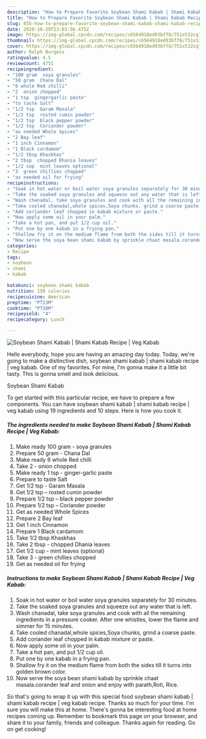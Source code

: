 ```yaml
---
description: "How to Prepare Favorite Soybean Shami Kabab | Shami Kabab Recipe | Veg Kabab"
title: "How to Prepare Favorite Soybean Shami Kabab | Shami Kabab Recipe | Veg Kabab"
slug: 655-how-to-prepare-favorite-soybean-shami-kabab-shami-kabab-recipe-veg-kabab
date: 2020-10-29T23:03:56.475Z
image: https://img-global.cpcdn.com/recipes/c6564918ed93bff8/751x532cq70/soybean-shami-kabab-shami-kabab-recipe-veg-kabab-recipe-main-photo.jpg
thumbnail: https://img-global.cpcdn.com/recipes/c6564918ed93bff8/751x532cq70/soybean-shami-kabab-shami-kabab-recipe-veg-kabab-recipe-main-photo.jpg
cover: https://img-global.cpcdn.com/recipes/c6564918ed93bff8/751x532cq70/soybean-shami-kabab-shami-kabab-recipe-veg-kabab-recipe-main-photo.jpg
author: Ralph Burgess
ratingvalue: 4.5
reviewcount: 4751
recipeingredient:
- "100 gram  soya granules"
- "50 gram  Chana Dal"
- "6 whole Red chilli"
- "2  onion chopped"
- "1 tsp  gingergarlic paste"
- "to taste Salt"
- "1/2 tsp  Garam Masala"
- "1/2 tsp  rosted cumin powder"
- "1/2 tsp  black pepper powder"
- "1/2 tsp  Coriander powder"
- "as needed Whole Spices"
- "2 Bay leaf"
- "1 inch Cinnamon"
- "1 Black cardamom"
- "1/2 tbsp Khaskhas"
- "2 tbsp  chopped Dhania leaves"
- "1/2 cup  mint leaves optional"
- "3  green chillies chopped"
- "as needed oil for frying"
recipeinstructions:
- "Soak in hot water or boil water soya granules separately for 30 minutes."
- "Take the soaked soya granules and squeeze out any water that is left."
- "Wash chanadal, take soya granules and cook with all the remaining ingredients in a pressure cooker. After one whistles, lower the flame and simmer for 15 minutes."
- "Take cooled chanadal,whole spices,Soya chunks, grind a coarse paste."
- "Add coriander leaf chopped in kabab mixture or paste."
- "Now apply some oil in your palm."
- "Take a hot pan, and put 1/2 cup oil."
- "Put one by one kabab in a frying pan."
- "Shallow fry it on the medium flame from both the sides till it turns into golden brown color."
- "Now serve the soya bean shami kabab by sprinkle chaat masala.corander leaf and onion and enjoy with parath,Roti, Rice."
categories:
- Recipe
tags:
- soybean
- shami
- kabab

katakunci: soybean shami kabab 
nutrition: 150 calories
recipecuisine: American
preptime: "PT13M"
cooktime: "PT38M"
recipeyield: "4"
recipecategory: Lunch

---
```



![Soybean Shami Kabab | Shami Kabab Recipe | Veg Kabab](https://img-global.cpcdn.com/recipes/c6564918ed93bff8/751x532cq70/soybean-shami-kabab-shami-kabab-recipe-veg-kabab-recipe-main-photo.jpg)

Hello everybody, hope you are having an amazing day today. Today, we're going to make a distinctive dish, soybean shami kabab | shami kabab recipe | veg kabab. One of my favorites. For mine, I'm gonna make it a little bit tasty. This is gonna smell and look delicious.



Soybean Shami Kabab 

To get started with this particular recipe, we have to prepare a few components. You can have soybean shami kabab | shami kabab recipe | veg kabab using 19 ingredients and 10 steps. Here is how you cook it.

<!--inarticleads1-->

##### The ingredients needed to make Soybean Shami Kabab | Shami Kabab Recipe | Veg Kabab:

1. Make ready 100 gram - soya granules
1. Prepare 50 gram - Chana Dal
1. Make ready 6 whole Red chilli
1. Take 2 - onion chopped
1. Make ready 1 tsp - ginger-garlic paste
1. Prepare to taste Salt
1. Get 1/2 tsp - Garam Masala
1. Get 1/2 tsp – rosted cumin powder
1. Prepare 1/2 tsp – black pepper powder
1. Prepare 1/2 tsp – Coriander powder
1. Get as needed Whole Spices
1. Prepare 2 Bay leaf
1. Get 1 inch Cinnamon
1. Prepare 1 Black cardamom
1. Take 1/2 tbsp Khaskhas
1. Take 2 tbsp - chopped Dhania leaves
1. Get 1/2 cup - mint leaves (optional)
1. Take 3 - green chillies chopped
1. Get as needed oil for frying




<!--inarticleads2-->

##### Instructions to make Soybean Shami Kabab | Shami Kabab Recipe | Veg Kabab:

1. Soak in hot water or boil water soya granules separately for 30 minutes.
1. Take the soaked soya granules and squeeze out any water that is left.
1. Wash chanadal, take soya granules and cook with all the remaining ingredients in a pressure cooker. After one whistles, lower the flame and simmer for 15 minutes.
1. Take cooled chanadal,whole spices,Soya chunks, grind a coarse paste.
1. Add coriander leaf chopped in kabab mixture or paste.
1. Now apply some oil in your palm.
1. Take a hot pan, and put 1/2 cup oil.
1. Put one by one kabab in a frying pan.
1. Shallow fry it on the medium flame from both the sides till it turns into golden brown color.
1. Now serve the soya bean shami kabab by sprinkle chaat masala.corander leaf and onion and enjoy with parath,Roti, Rice.




So that's going to wrap it up with this special food soybean shami kabab | shami kabab recipe | veg kabab recipe. Thanks so much for your time. I'm sure you will make this at home. There's gonna be interesting food at home recipes coming up. Remember to bookmark this page on your browser, and share it to your family, friends and colleague. Thanks again for reading. Go on get cooking!
